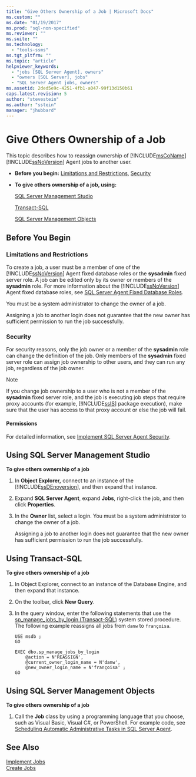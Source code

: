 ```yaml
---
title: "Give Others Ownership of a Job | Microsoft Docs"
ms.custom: ""
ms.date: "01/19/2017"
ms.prod: "sql-non-specified"
ms.reviewer: ""
ms.suite: ""
ms.technology: 
  - "tools-ssms"
ms.tgt_pltfrm: ""
ms.topic: "article"
helpviewer_keywords: 
  - "jobs [SQL Server Agent], owners"
  - "owners [SQL Server], jobs"
  - "SQL Server Agent jobs, owners"
ms.assetid: 2ded5e9c-4251-4fb1-a047-99f13d150b61
caps.latest.revision: 5
author: "stevestein"
ms.author: "sstein"
manager: "jhubbard"
---
```

# Give Others Ownership of a Job
This topic describes how to reassign ownership of [!INCLUDE[msCoName](../../includes/msconame_md.md)] [!INCLUDE[ssNoVersion](../../includes/ssnoversion_md.md)] Agent jobs to another user.  
  
-   **Before you begin:**  [Limitations and Restrictions](#Restrictions), [Security](#Security)  
  
-   **To give others ownership of a job, using:**  
  
    [SQL Server Management Studio](#SSMSProc2)  
  
    [Transact-SQL](#TsqlProc2)  
  
    [SQL Server Management Objects](#SMOProc2)  
  
## <a name="BeforeYouBegin"></a>Before You Begin  
  
### <a name="Restrictions"></a>Limitations and Restrictions  
To create a job, a user must be a member of one of the [!INCLUDE[ssNoVersion](../../includes/ssnoversion_md.md)] Agent fixed database roles or the **sysadmin** fixed server role. A job can be edited only by its owner or members of the **sysadmin** role. For more information about the [!INCLUDE[ssNoVersion](../../includes/ssnoversion_md.md)] Agent fixed database roles, see [SQL Server Agent Fixed Database Roles](../../ssms/agent/sql-server-agent-fixed-database-roles.md).  
  
You must be a system administrator to change the owner of a job.  
  
Assigning a job to another login does not guarantee that the new owner has sufficient permission to run the job successfully.  
  
### <a name="Security"></a>Security  
For security reasons, only the job owner or a member of the **sysadmin** role can change the definition of the job. Only members of the **sysadmin** fixed server role can assign job ownership to other users, and they can run any job, regardless of the job owner.  
  
> [!NOTE]  
> If you change job ownership to a user who is not a member of the **sysadmin** fixed server role, and the job is executing job steps that require proxy accounts (for example, [!INCLUDE[ssIS](../../includes/ssis_md.md)] package execution), make sure that the user has access to that proxy account or else the job will fail.  
  
#### <a name="Permissions"></a>Permissions  
For detailed information, see [Implement SQL Server Agent Security](../../ssms/agent/implement-sql-server-agent-security.md).  
  
## <a name="SSMSProc2"></a>Using SQL Server Management Studio  
**To give others ownership of a job**  
  
1.  In **Object Explorer,** connect to an instance of the [!INCLUDE[ssDEnoversion](../../includes/ssdenoversion_md.md)], and then expand that instance.  
  
2.  Expand **SQL Server Agent**, expand **Jobs**, right-click the job, and then click **Properties**.  
  
3.  In the **Owner** list, select a login. You must be a system administrator to change the owner of a job.  
  
    Assigning a job to another login does not guarantee that the new owner has sufficient permission to run the job successfully.  
  
## <a name="TsqlProc2"></a>Using Transact-SQL  
**To give others ownership of a job**  
  
1.  In Object Explorer, connect to an instance of the Database Engine, and then expand that instance.  
  
2.  On the toolbar, click **New Query**.  
  
3.  In the query window, enter the following statements that use the [sp_manage_jobs_by_login (Transact-SQL)](http://msdn.microsoft.com/en-us/832ec15a-6e92-4eb5-8c4a-af4dba79fbaa) system stored procedure. The following example reassigns all jobs from `danw` to `françoisa`.  
  
    ```  
    USE msdb ;  
    GO  
  
    EXEC dbo.sp_manage_jobs_by_login  
        @action = N'REASSIGN',  
        @current_owner_login_name = N'danw',  
        @new_owner_login_name = N'françoisa' ;  
    GO  
    ```  
  
## <a name="SMOProc2"></a>Using SQL Server Management Objects  
**To give others ownership of a job**  
  
1.  Call the **Job** class by using a programming language that you choose, such as Visual Basic, Visual C#, or PowerShell. For example code, see [Scheduling Automatic Administrative Tasks in SQL Server Agent](http://msdn.microsoft.com/en-us/900242ad-d6a2-48e9-8a1b-f0eea4413c16).  
  
## See Also  
[Implement Jobs](../../ssms/agent/implement-jobs.md)  
[Create Jobs](../../ssms/agent/create-jobs.md)  
  
